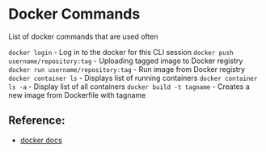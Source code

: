 # Docker Commands

List of docker commands that are used often

`docker login` - Log in to the docker for this CLI session
`docker push username/repository:tag` - Uploading tagged image to Docker registry
`docker run username/repository:tag` - Run image from Docker registry
`docker container ls` - Displays list of running containers
`docker container ls -a` - Display list of all containers
`docker build -t tagname` - Creates a new image from Dockerfile with tagname

## Reference: 
- [docker docs](https://docs.docker.com/engine/reference/commandline/docker/)